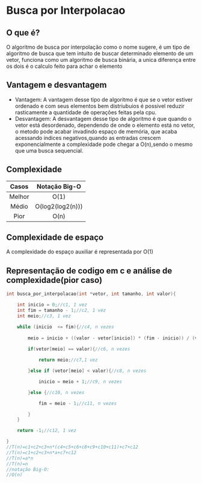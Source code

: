 # Busca por Interpolacao
## O que é?
O algoritmo de busca por interpolação como o nome sugere, é um tipo de algoritmo de busca que tem intuito de buscar determinado elemento de um vetor, funciona como um algoritmo de busca binária, a unica diferença entre os dois é o calculo feito para achar o elemento
## Vantagem e desvantagem
 - Vantagem:
 A vantagem desse tipo de algoritmo é que se o vetor estiver ordenado e com seus elementos bem distriubuios é possivel reduzir rasticamente a quantidade de operações feitas pela cpu.
 - Desvantagem:
 A desvantagem desse tipo de algoritmo é que quando o vetor está desordenado, dependendo de onde o elemento está no vetor, o metodo pode acabar invadindo espaço de memória, que acaba acessando indices negativos,quando as entradas crescem exponencialmente a complexidade pode chegar a O(n),sendo o mesmo que uma busca sequencial.
## Complexidade
Casos | Notação Big-O
:---:| :---:
Melhor| O(1)
Médio | O(log2(log2(n)))
Pior | O(n)

## Complexidade de espaço 

A complexidade do espaço auxiliar é representada por O(1)

## Representação de codigo em c e análise de complexidade(pior caso)
```c
int busca_por_interpolacao(int *vetor, int tamanho, int valor){

    int inicio = 0;//c1, 1 vez
    int fim = tamanho - 1;//c2, 1 vez
    int meio;//c3, 1 vez

    while (inicio  <= fim){//c4, n vezes
        
        meio = inicio + ((valor - vetor[inicio]) * (fim - inicio)) / (vetor[fim] - vetor[inicio]);//c5, n vezes
        
        if(vetor[meio] == valor){//c6, n vezes

            return meio;//c7,1 vez

        }else if (vetor[meio] < valor){//c8, n vezes

            inicio = meio + 1;//c9, n vezes

        }else {//c10, n vezes

            fim = meio - 1;//c11, n vezes

        }
    }

    return -1;//c12, 1 vez

}
//T(n)=c1+c2+c3+n*(c4+c5+c6+c8+c9+c10+c11)+c7+c12
//T(n)=c1+c2+c3+n*a+c7+c12
//T(n)=a*n
//T(n)=n
//notação Big-O:
//O(n)

```